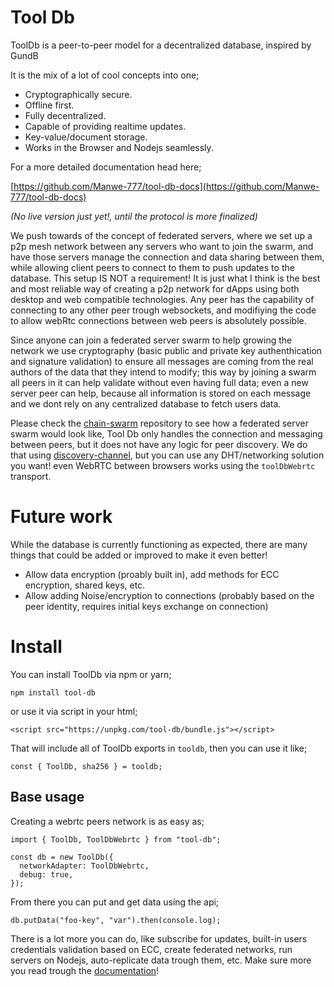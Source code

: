 # Tool Db

ToolDb is a peer-to-peer model for a decentralized database, inspired by GundB


It is the mix of a lot of cool concepts into one;
- Cryptographically secure.
- Offline first.
- Fully decentralized.
- Capable of providing realtime updates.
- Key-value/document storage.
- Works in the Browser and Nodejs seamlessly.

For a more detailed documentation head here;

[https://github.com/Manwe-777/tool-db-docs](https://github.com/Manwe-777/tool-db-docs)

_(No live version just yet!, until the protocol is more finalized)_

We push towards of the concept of federated servers, where we set up a p2p mesh network between any servers who want to join the swarm, and have those servers manage the connection and data sharing between them, while allowing client peers to connect to them to push updates to the database.
This setup IS NOT a requirement! It is just what I think is the best and most reliable way of creating a p2p network for dApps using both desktop and web compatible technologies. Any peer has the capability of connecting to any other peer trough websockets, and modifiying the code to allow webRtc connections between web peers is absolutely possible.

Since anyone can join a federated server swarm to help growing the network we use cryptography (basic public and private key authenthication and signature validation) to ensure all messages are coming from the real authors of the data that they intend to modify; this way by joining a swarm all peers in it can help validate without even having full data; even a new server peer can help, because all information is stored on each message and we dont rely on any centralized database to fetch users data.

Please check the [chain-swarm](https://github.com/Manwe-777/chain-swarm) repository to see how a federated server swarm would look like, Tool Db only handles the connection and messaging between peers, but it does not have any logic for peer discovery.
We do that using [discovery-channel](https://www.npmjs.com/package/discovery-channel), but you can use any DHT/networking solution you want! even WebRTC between browsers works using the `toolDbWebrtc` transport.

# Future work

While the database is currently functioning as expected, there are many things that could be added or improved to make it even better!

- Allow data encryption (proably built in), add methods for ECC encryption, shared keys, etc.
- Allow adding Noise/encryption to connections (probably based on the peer identity, requires initial keys exchange on connection)

# Install

You can install ToolDb via npm or yarn;

```
npm install tool-db
```

or use it via script in your html;

```
<script src="https://unpkg.com/tool-db/bundle.js"></script>
```

That will include all of ToolDb exports in `tooldb`, then you can use it like;

```
const { ToolDb, sha256 } = tooldb;
```

## Base usage

Creating a webrtc peers network is as easy as;

```
import { ToolDb, ToolDbWebrtc } from "tool-db";

const db = new ToolDb({
  networkAdapter: ToolDbWebrtc,
  debug: true,
});
```

From there you can put and get data using the api;

```
db.putData("foo-key", "var").then(console.log);
```

There is a lot more you can do, like subscribe for updates, built-in users credentials validation based on ECC, create federated networks, run servers on Nodejs, auto-replicate data trough them, etc. Make sure more you read trough the [documentation](https://github.com/Manwe-777/tool-db-docs)!